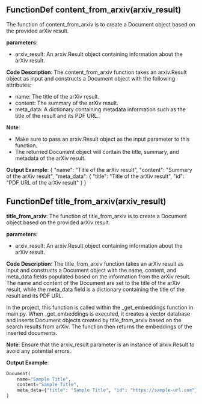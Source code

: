 ## FunctionDef content_from_arxiv(arxiv_result)
The function of content_from_arxiv is to create a Document object based on the provided arXiv result.

**parameters**:
- arxiv_result: An arxiv.Result object containing information about the arXiv result.

**Code Description**:
The content_from_arxiv function takes an arxiv.Result object as input and constructs a Document object with the following attributes:
- name: The title of the arXiv result.
- content: The summary of the arXiv result.
- meta_data: A dictionary containing metadata information such as the title of the result and its PDF URL.

**Note**:
- Make sure to pass an arxiv.Result object as the input parameter to this function.
- The returned Document object will contain the title, summary, and metadata of the arXiv result.

**Output Example**:
{
    "name": "Title of the arXiv result",
    "content": "Summary of the arXiv result",
    "meta_data": {
        "title": "Title of the arXiv result",
        "id": "PDF URL of the arXiv result"
    }
}
## FunctionDef title_from_arxiv(arxiv_result)
**title_from_arxiv**: The function of title_from_arxiv is to create a Document object based on the provided arXiv result.

**parameters**:
- arxiv_result: An arxiv.Result object containing information about the arXiv result.

**Code Description**:
The title_from_arxiv function takes an arXiv result as input and constructs a Document object with the name, content, and meta_data fields populated based on the information from the arXiv result. The name and content of the Document are set to the title of the arXiv result, while the meta_data field is a dictionary containing the title of the result and its PDF URL.

In the project, this function is called within the _get_embeddings function in main.py. When _get_embeddings is executed, it creates a vector database and inserts Document objects created by title_from_arxiv based on the search results from arXiv. The function then returns the embeddings of the inserted documents.

**Note**:
Ensure that the arxiv_result parameter is an instance of arxiv.Result to avoid any potential errors.

**Output Example**:
```python
Document(
    name="Sample Title",
    content="Sample Title",
    meta_data={"title": "Sample Title", "id": "https://sample-url.com"}
)
```
